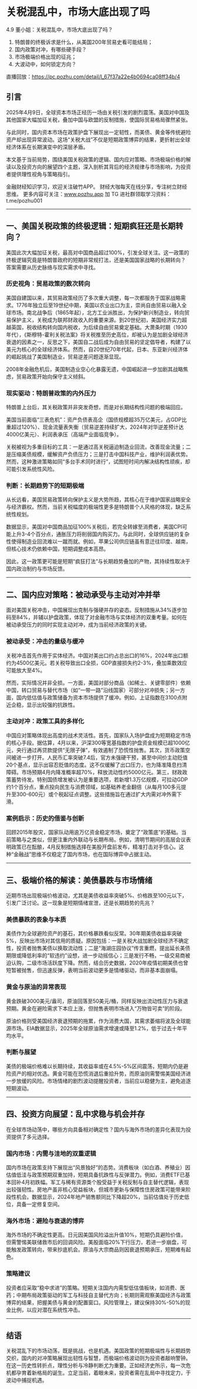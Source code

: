 

# 关税混乱中，市场大底出现了吗

4.9 董小姐：关税混乱中，市场大底出现了吗？
1. 特朗普的终极诉求是什么，从美国200年贸易史看可能结局；
2. 国内政策对冲，有哪些硬手段？
3. 市场极端价格出现的征兆；
4. 大波动中，如何锁定方向？

直播回放：https://pc.pozhu.com/detail/l_67f37a22e4b0694ca08ff34b/4

## 引言

2025年4月9日，全球资本市场正经历一场由关税引发的剧烈震荡。美国对中国及其他国家大幅加征关税，叠加中国与欧盟的反制措施，使国际贸易格局骤然紧张。

与此同时，国内资本市场在政策护盘下展现出一定韧性，而美债、黄金等传统避险资产却出现异常波动。这场“关税大战”不仅是短期政策博弈的结果，更折射出全球经济体系在长期演变中的深层矛盾。

本文基于当前局势，围绕美国关税政策的逻辑、国内应对策略、市场极端价格的解读以及投资方向的展望四个主题，深入剖析其背后的经济规律与市场影响，为投资者提供理性视角与策略指引。

金融财经知识学习，欢迎关注破竹APP。
财经大咖每天在线分享，专注树立财经思维。
更多内容可关注：www.pozhu.app
加 TG 进社群领取学习资料：t.me/pozhu001


---

## 一、美国关税政策的终极逻辑：短期疯狂还是长期转向？

美国此次大幅加征关税，最高对中国商品超过100%，引发全球关注。这一政策的终极逻辑究竟是特朗普政府的短期非常规打法，还是美国国家战略的长期转向？
答案需要从历史脉络与现实需求中寻找。

### 历史视角：贸易政策的数次转向

美国自建国以来，其贸易政策经历了多次重大调整，每一次都服务于国家战略需求。1776年独立后至19世纪中期，美国以农业出口为主，崇尚自由贸易以融入全球市场。南北战争后（1865年起），北方工业派胜出，为保护新兴制造业，转向贸易保护主义，关税成为联邦财政收入的重要来源。到20世纪初，美国经济实力超越英国，税收结构转向国内税收，为后续自由贸易奠定基础。大萧条时期（1930年代），《斯穆特-霍利关税法案》将关税推至历史高位，却被认为是加剧全球经济衰退的因素之一，反思之下，美国自二战后成为自由贸易的坚定倡导者，构建了以美元为核心的全球经济体系。然而，自20世纪70年代起，日本、东亚新兴经济体的崛起挑战了美国制造业，贸易逆差问题逐渐显现。

2008年金融危机后，美国制造业空心化暴露无遗，中国崛起进一步加剧其战略焦虑，贸易政策开始向保守主义倾斜。

### 现实驱动：特朗普政策的内外压力

特朗普上台后，其关税政策并非突发奇想，而是对长期结构性问题的极端回应。

美国当前面临“三表危机”：资产负债表高企（国债规模超35万亿美元，占GDP比重超过120%）、现金流量表失衡（贸易逆差持续扩大，2024年对华逆差预计达4000亿美元）、利润表承压（高端产业面临竞争）。

关税被视为多重目标的工具：一是通过高关税逼迫制造业回流，改善现金流量；二是压缩美债规模，缓解资产负债压力；三是打击中国科技产业，维护利润表优势。然而，这种激进策略如同“多台手术同时进行”，试图短时间内解决结构性顽疾，却可能引发系统性风险。

### 判断：长期趋势下的短期极端

从长远看，美国贸易政策转向保护主义是大势所趋，其核心在于维护国家战略安全与经济霸权。然而，当前关税幅度的极端性更多是特朗普个人风格的体现，缺乏系统性规划。

数据显示，美国对中国商品加征100%关税后，若完全转嫁至消费者，美国CPI可能上升3-4个百分点，通胀压力将削弱国内购买力。与此同时，全球供应链的复杂性使得制造业回流难以一蹴而就。例如，苹果公司供应链虽有意迁往印度、越南，但核心技术仍依赖中国，短期调整成本高昂。

因此，这一政策更可能是短期“疯狂打法”与长期趋势叠加的产物，其持续性取决于国内政治制约与市场反馈。

---

## 二、国内应对策略：被动承受与主动对冲并举

面对美国关税冲击，中国展现出克制与强硬并存的姿态。反制措施从34%逐步加码至84%，并辅以护盘政策，体现了对金融市场与实体经济的双重考量。如何在被动承受压力的同时实现主动对冲，成为当前经济政策的关键。

### 被动承受：冲击的量级与缓冲

关税冲击首先作用于实体经济。中国对美出口约占总出口的16%，2024年出口额约为4500亿美元。若关税导致出口全损，GDP直接损失约2-3%，叠加乘数效应可能放大至4%。

然而，实际情况并非全损。一方面，美国对部分商品（如稀土、关键零部件）依赖中国，转口贸易与替代市场（如“一带一路”沿线国家）可部分对冲损失；另一方面，国内低估值与政策储备为资本市场提供了缓冲。例如，上证指数在3100点附近企稳，显示出较强的抗跌性。

### 主动对冲：政策工具的多样化

中国应对策略体现出高度的战术灵活性。首先，国家队入场护盘成为短期稳定市场的核心手段。据估算，4月以来，沪深300等宽基指数的护盘资金规模已超1000亿元，央行通过再贷款提供“无限子弹”，有效遏制了恐慌性抛售。其次，货币政策空间被进一步打开。人民币汇率突破7.4后，官方未强硬干预，甚至中间价主动贬值20个基点，显示出容忍贬值的态度。这不仅缓解了出口压力，也为降准降息扫清障碍。市场预期4月内降准概率超70%，释放流动性约5000亿元。第三，财政政策蓄势待发。特别国债增发被认为是重要选项，若新增1.3万亿规模，可拉动GDP约1个百分点，重点投向民生与消费领域，如基础养老金翻倍（从每月100多元提升至300-600元）或个税起征点调整。这些措施旨在通过扩大内需对冲外需下滑。

### 案例启示：历史的借鉴与创新

回顾2015年股灾，国家队动用逾万亿资金稳定市场，奠定了“政策底”的基础。当前策略与之类似，但更注重内外联动与长期布局。例如，清明节期间的高层会议表明政策已在酝酿，4月反制措施选择在美股开盘前发布，精准打击对手信心。这种“金融战”思维不仅稳定了国内市场，也在国际博弈中占据主动。

---

## 三、极端价格的解读：美债暴跌与市场情绪

近期市场出现极端价格波动，尤其是美债收益率突破5%、价格跌至100元以下，引发广泛讨论。这一现象是短期情绪宣泄，还是长期趋势的先兆？

### 美债暴跌的表象与本质

美债作为全球避险资产的基石，其价格暴跌看似反常。30年期美债收益率突破5%，反映出市场对其信用的质疑。原因包括：一是关税大战加剧全球经济不确定性，投资者抛售美债以换取流动性；二是“海湖庄园协议”传言重燃，提出延长美债期限或降低利率的“软违约”设想，进一步动摇信心；三是发行不畅，一级交易商被迫认购，二级市场活跃度下降。然而，结合历史数据，2020年疫情初期美债也曾短暂被抛售，但迅速反弹，表明当前波动更多是情绪驱动，而非基本面崩塌。

### 黄金与原油的异常表现

黄金跌破3000美元/盎司，原油回落至50美元/桶，同样反映出流动性压力与衰退预期。黄金在避险需求下本应上涨，但抛售表明市场进入“万物皆可卖”的阶段。

原油价格则受美国经济衰退预期的拖累，作为消费大国，其需求萎缩将波及全球能源市场。EIA数据显示，2025年全球原油需求增速或降至1.2%，低于过去十年平均水平。

### 判断与展望

美债的极端价格难以长期持续，其收益率或在4.5%-5%区间震荡，短期内仍是避险资产的相对优选。黄金可能在恐慌消退后重拾升势，而原油则需警惕美国经济进一步放缓的风险。市场情绪的剧烈波动提醒投资者，当前应以稳健为主，避免追逐短期波动。

---

## 四、投资方向展望：乱中求稳与机会并存

在全球市场动荡中，哪些方向具备相对确定性？国内与海外市场的差异化表现为投资提供了多元选择。

### 国内市场：内需与洼地的双重逻辑

国内市场在政策支持下展现出“风景独好”的态势。消费板块（如白酒、养殖业）因估值低洼与政策预期双重加持，短期具备抗跌性与反弹潜力。例如，消费ETF已基本回补4月初跌幅。军工与稀有资源类个股受益于关税反制与自主替代逻辑，表现出较强韧性。房地产虽非核心受益板块，但城市更新与保障性住房政策可能带来阶段性机会。数据显示，2024年地产销售额同比下降超20%，当前估值处于历史低位，具备一定修复空间。

### 海外市场：避险与衰退的博弈

海外市场的不确定性更高。日元因美国风险溢出升值10%，短期仍具避险价值，但需警惕美联储救市后的回调风险。美股面临20%下行压力，若进一步崩盘，可能触发政策转向，带来抄底机会。原油与大宗商品则因衰退预期承压，短期难有起色。

### 策略建议

投资者应采取“稳中求进”的策略。短期关注国内内需型低估值板块，如消费、医药；中期布局政策驱动的军工与科技自主替代方向；长期则需观察美国经济与政策博弈的结果，把握美债与黄金的配置窗口。风险管理上，建议保持30%-50%的现金比例，以应对潜在系统性冲击。

---

## 结语

关税混乱下的市场动荡，既是挑战，也是机遇。美国政策的短期极端性与长期趋势交织，国内的对冲策略展现出韧性与智慧，而极端价格波动则为投资者敲响警钟。在这一历史性转折点，理性分析与冷静判断尤为重要。正如经济史所示，每一次危机都孕育着新格局的诞生。立足当前，着眼未来，投资者需在乱局中寻找定力，于波动中捕捉机遇。